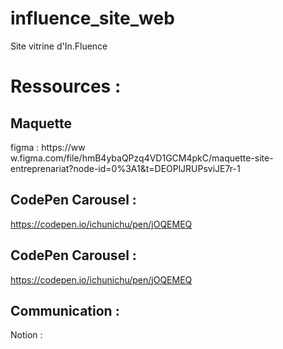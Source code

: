 # influence_site_web

Site vitrine d'In.Fluence

# Ressources : 

## Maquette
figma : https://ww w.figma.com/file/hmB4ybaQPzq4VD1GCM4pkC/maquette-site-entreprenariat?node-id=0%3A1&t=DEOPlJRUPsviJE7r-1

## CodePen Carousel : 
https://codepen.io/ichunichu/pen/jOQEMEQ

## CodePen Carousel : 
https://codepen.io/ichunichu/pen/jOQEMEQ

## Communication : 

Notion : 
